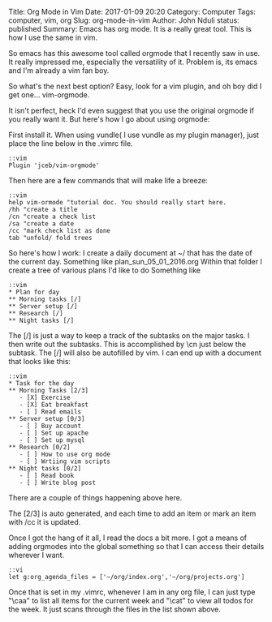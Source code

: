 Title: Org Mode in Vim
Date: 2017-01-09 20:20
Category: Computer
Tags: computer, vim, org
Slug: org-mode-in-vim
Author: John Nduli
status: published
Summary: Emacs has org mode. It is a really great tool. This is how I use the same in vim.

So emacs has this awesome tool called orgmode that I recently
saw in use. It really impressed me, especially the versatility of
it. Problem is, its emacs and I'm already a vim fan boy.

So what's the next best option? Easy, look for a vim plugin, and
oh boy did I get one... vim-orgmode.

It isn't perfect, heck I'd even suggest that you use the original
orgmode if you really want it. But here's how I go about using
orgmode:

First install it. When using vundle( I use vundle as my plugin
manager), just place the line below in the .vimrc file.

    ::vim
    Plugin 'jceb/vim-orgmode'

Then here are a few commands that will make life a breeze:

    ::vim
    help vim-ormode "tutorial doc. You should really start here.
    /hh "create a title
    /cn "create a check list
    /sa "create a date
    /cc "mark check list as done
    tab "unfold/ fold trees

So here's how I work:
I create a daily document at ~/ that has the date of the current
day. Something like plan_sun_05_01_2016.org
Within that folder I create a tree of various plans I'd like to do
Something like

    ::vim
    * Plan for day 
    ** Morning tasks [/]
    ** Server setup [/]
    ** Research [/]
    ** Night tasks [/]

The [/] is just a way to keep a track of the subtasks on the major
tasks. 
I then write out the subtasks. This is accomplished by \cn just
below the subtask. The [/] will also be autofilled by vim.
I can end up with a document that looks like this:

    ::vim
    * Task for the day
    ** Morning Tasks [2/3]
       - [X] Exercise
       - [X] Eat breakfast
       - [ ] Read emails
    ** Server setup [0/3]
       - [ ] Buy account
       - [ ] Set up apache
       - [ ] Set up mysql
    ** Research [0/2]
       - [ ] How to use org mode
       - [ ] Wrtiing vim scripts
    ** Night tasks [0/2]
       - [ ] Read book
       - [ ] Write blog post

There are a couple of things happening above here.

The [2/3] is auto generated, and each time to add an item or mark
an item with /cc it is updated.

Once I got the hang of it all, I read the docs a bit more. I got a
means of adding orgmodes into the global something so that I can
access their details wherever I want.

    ::vi
    let g:org_agenda_files = ['~/org/index.org','~/org/projects.org']

Once that is set in my .vimrc, whenever I am in any org file, I
can just type "\caa" to list all items for the current week and
"\cat" to view all todos for the week. It just scans through the
files in the list shown above.

